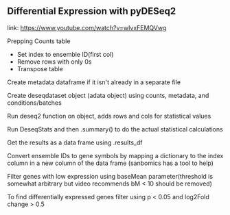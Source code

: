## Differential Expression with pyDESeq2  

link: https://www.youtube.com/watch?v=wIvxFEMQVwg

Prepping Counts table
 - Set index to ensemble ID(first col)
 - Remove rows with only 0s
 - Transpose table

Create metadata dataframe if it isn't already in a separate file

Create deseqdataset object (adata object) using counts, metadata, and conditions/batches

Run deseq2 function on object, adds rows and cols for statistical values

Run DeseqStats and then .summary() to do the actual statistical calculations

Get the results as a data frame using .results_df 

Convert ensemble IDs to gene symbols by mapping a dictionary to the index column in a new column of the data frame (sanbomics has a tool to help)

Filter genes with low expression using baseMean parameter(threshold is somewhat arbitrary but video recommends bM < 10 should be removed)

To find differentially expressed genes filter using p < 0.05 and log2Fold change > 0.5








